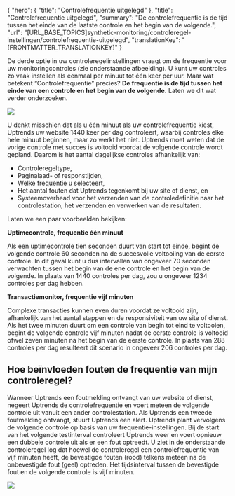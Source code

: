 {
  "hero": {
    "title": "Controlefrequentie uitgelegd"
  },
  "title": "Controlefrequentie uitgelegd",
  "summary": "De controlefrequentie is de tijd tussen het einde van de laatste controle en het begin van de volgende.",
  "url": "[URL_BASE_TOPICS]synthetic-monitoring/controleregel-instellingen/controlefrequentie-uitgelegd",
  "translationKey": "[FRONTMATTER_TRANSLATIONKEY]"
}

De derde optie in uw controleregelinstellingen vraagt om de frequentie voor uw monitoringcontroles (zie onderstaande afbeelding). U kunt uw controles zo vaak instellen als eenmaal per minuut tot één keer per uur. Maar wat betekent “Controlefrequentie” precies? **De frequentie is de tijd tussen het einde van een controle en het begin van de volgende.** Laten we dit wat verder onderzoeken.

![]([LINK_URL_1])

U denkt misschien dat als u één minuut als uw controlefrequentie kiest, Uptrends uw website 1440 keer per dag controleert, waarbij controles elke hele minuut beginnen, maar zo werkt het niet. Uptrends moet weten dat de vorige controle met succes is voltooid voordat de volgende controle wordt gepland. Daarom is het aantal dagelijkse controles afhankelijk van:

-   Controleregeltype,
-   Paginalaad- of responstijden,
-   Welke frequentie u selecteert,
-   Het aantal fouten dat Uptrends tegenkomt bij uw site of dienst, en
-   Systeemoverhead  voor het verzenden van de controledefinitie naar het controlestation, het verzenden en verwerken van de resultaten.

Laten we een paar voorbeelden bekijken:

**Uptimecontrole, frequentie één minuut**

Als een uptimecontrole tien seconden duurt van start tot einde, begint de volgende controle 60 seconden na de succesvolle voltooiing van de eerste controle. In dit geval kunt u dus intervallen van ongeveer 70 seconden verwachten tussen het begin van de ene controle en het begin van de volgende. In plaats van 1440 controles per dag, zou u ongeveer 1234 controles per dag hebben.

**Transactiemonitor, frequentie vijf minuten**

Complexe transacties kunnen even duren voordat ze voltooid zijn, afhankelijk van het aantal stappen en de responsiviteit van uw site of dienst. Als het twee minuten duurt om een controle van begin tot eind te voltooien, begint de volgende controle vijf minuten nadat de eerste controle is voltooid ofwel zeven minuten na het begin van de eerste controle. In plaats van 288 controles per dag resulteert dit scenario in ongeveer 206 controles per dag.

## Hoe beïnvloeden fouten de frequentie van mijn controleregel?

Wanneer Uptrends een foutmelding ontvangt van uw website of dienst, negeert Uptrends de controlefrequentie en voert meteen de volgende controle uit vanuit een ander controlestation. Als Uptrends een tweede foutmelding ontvangt, stuurt Uptrends een alert. Uptrends plant vervolgens de volgende controle op basis van uw frequentie-instellingen. Bij de start van het volgende testinterval controleert Uptrends weer en voert opnieuw een dubbele controle uit als er een fout optreedt. U ziet in de onderstaande controleregel log dat hoewel de controleregel een controlefrequentie van vijf minuten heeft, de bevestigde fouten (rood) telkens meteen na de onbevestigde fout (geel) optreden. Het tijdsinterval tussen de bevestigde fout en de volgende controle is vijf minuten.

![]([LINK_URL_2])
